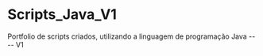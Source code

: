 # Scripts_Java_V1
Portfolio de scripts criados, utilizando a linguagem de programação Java ---- V1


